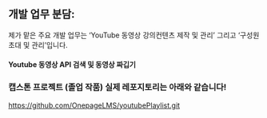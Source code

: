 ## 개발 업무 분담:
제가 맡은 주요 개발 업무는 ‘YouTube 동영상 강의컨텐츠 제작 및 관리’ 그리고 ‘구성원 초대 및 관리’입니다.

#### Youtube 동영상 API 검색 및 동영상 짜깁기


### 캡스톤 프로젝트 (졸업 작품) 실제 레포지토리는 아래와 같습니다!

https://github.com/OnepageLMS/youtubePlaylist.git


